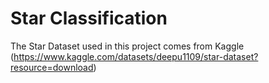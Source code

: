 # Star Classification
The Star Dataset used in this project comes from Kaggle (https://www.kaggle.com/datasets/deepu1109/star-dataset?resource=download)
